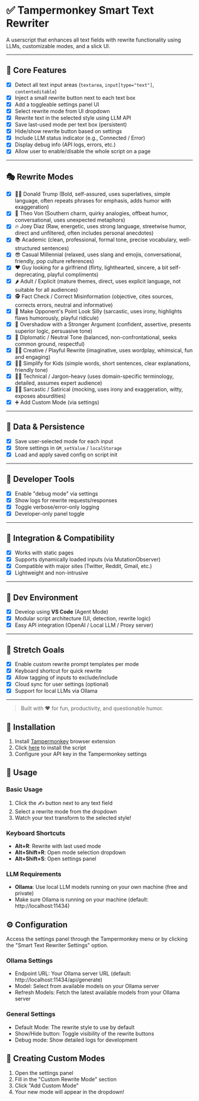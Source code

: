 # ✅ Tampermonkey Smart Text Rewriter

A userscript that enhances all text fields with rewrite functionality using LLMs, customizable modes, and a slick UI.

---

## 📌 Core Features

- [x] Detect all text input areas (`textarea`, `input[type="text"]`, `contenteditable`)
- [x] Inject a small rewrite button next to each text box
- [x] Add a toggleable settings panel UI
- [x] Select rewrite mode from UI dropdown
- [x] Rewrite text in the selected style using LLM API
- [x] Save last-used mode per text box (persistent)
- [x] Hide/show rewrite button based on settings
- [x] Include LLM status indicator (e.g., Connected / Error)
- [x] Display debug info (API logs, errors, etc.)
- [x] Allow user to enable/disable the whole script on a page

---

## 🎭 Rewrite Modes

- [x] 🧑‍💼 Donald Trump (Bold, self-assured, uses superlatives, simple language, often repeats phrases for emphasis, adds humor with exaggeration)
- [x] 🎤 Theo Von (Southern charm, quirky analogies, offbeat humor, conversational, uses unexpected metaphors)
- [x] 🔥 Joey Diaz (Raw, energetic, uses strong language, streetwise humor, direct and unfiltered, often includes personal anecdotes)
- [x] 📚 Academic (clean, professional, formal tone, precise vocabulary, well-structured sentences)
- [x] 😎 Casual Millennial (relaxed, uses slang and emojis, conversational, friendly, pop culture references)
- [x] ❤️ Guy looking for a girlfriend (flirty, lighthearted, sincere, a bit self-deprecating, playful compliments)
- [x] 🌶️ Adult / Explicit (mature themes, direct, uses explicit language, not suitable for all audiences)
- [x] 🕵️ Fact Check / Correct Misinformation (objective, cites sources, corrects errors, neutral and informative)
- [x] 🤡 Make Opponent's Point Look Silly (sarcastic, uses irony, highlights flaws humorously, playful ridicule)
- [x] 🌟 Overshadow with a Stronger Argument (confident, assertive, presents superior logic, persuasive tone)
- [x] 🤝 Diplomatic / Neutral Tone (balanced, non-confrontational, seeks common ground, respectful)
- [x] 🧑‍🎨 Creative / Playful Rewrite (imaginative, uses wordplay, whimsical, fun and engaging)
- [x] 🧑‍🏫 Simplify for Kids (simple words, short sentences, clear explanations, friendly tone)
- [x] 🧑‍🔬 Technical / Jargon-heavy (uses domain-specific terminology, detailed, assumes expert audience)
- [x] 🧑‍🎤 Sarcastic / Satirical (mocking, uses irony and exaggeration, witty, exposes absurdities)
- [x] ➕ Add Custom Mode (via settings)

---

## 💾 Data & Persistence

- [x] Save user-selected mode for each input
- [x] Store settings in `GM_setValue` / `localStorage`
- [x] Load and apply saved config on script init

---

## 🔧 Developer Tools

- [x] Enable "debug mode" via settings
- [x] Show logs for rewrite requests/responses
- [x] Toggle verbose/error-only logging
- [x] Developer-only panel toggle

---

## 🧪 Integration & Compatibility

- [x] Works with static pages
- [x] Supports dynamically loaded inputs (via MutationObserver)
- [x] Compatible with major sites (Twitter, Reddit, Gmail, etc.)
- [x] Lightweight and non-intrusive

---

## 🚀 Dev Environment

- [x] Develop using **VS Code** (Agent Mode)
- [x] Modular script architecture (UI, detection, rewrite logic)
- [x] Easy API integration (OpenAI / Local LLM / Proxy server)

---

## 🧱 Stretch Goals

- [x] Enable custom rewrite prompt templates per mode
- [x] Keyboard shortcut for quick rewrite
- [x] Allow tagging of inputs to exclude/include
- [x] Cloud sync for user settings (optional)
- [x] Support for local LLMs via Ollama

---

> Built with ❤️ for fun, productivity, and questionable humor.

## 📝 Installation

1. Install [Tampermonkey](https://www.tampermonkey.net/) browser extension
2. Click [here](https://raw.githubusercontent.com/yourusername/smart-text-rewriter/main/src/smart-text-rewriter.user.js) to install the script
3. Configure your API key in the Tampermonkey settings

## 🚀 Usage

### Basic Usage
1. Click the ✍️ button next to any text field
2. Select a rewrite mode from the dropdown
3. Watch your text transform to the selected style!

### Keyboard Shortcuts
- **Alt+R**: Rewrite with last used mode
- **Alt+Shift+R**: Open mode selection dropdown
- **Alt+Shift+S**: Open settings panel

### LLM Requirements
- **Ollama**: Use local LLM models running on your own machine (free and private)
- Make sure Ollama is running on your machine (default: http://localhost:11434)

## ⚙️ Configuration

Access the settings panel through the Tampermonkey menu or by clicking the "Smart Text Rewriter Settings" option.

### Ollama Settings
- Endpoint URL: Your Ollama server URL (default: http://localhost:11434/api/generate)
- Model: Select from available models on your Ollama server
- Refresh Models: Fetch the latest available models from your Ollama server

### General Settings
- Default Mode: The rewrite style to use by default
- Show/Hide button: Toggle visibility of the rewrite buttons
- Debug mode: Show detailed logs for development

## 🧠 Creating Custom Modes

1. Open the settings panel
2. Fill in the "Custom Rewrite Mode" section
3. Click "Add Custom Mode"
4. Your new mode will appear in the dropdown!
